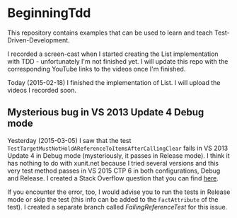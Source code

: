 # BeginningTdd
This repository contains examples that can be used to learn and teach Test-Driven-Development.

I recorded a screen-cast when I started creating the List<T> implementation with TDD - unfortunately I'm not finished yet. I will update this repo with the corresponding YouTube links to the videos once I'm finished.

Today (2015-02-18) I finished the implementation of List<T>. I will upload the videos I recorded soon.

## Mysterious bug in VS 2013 Update 4 Debug mode
Yesterday (2015-03-05) I saw that the test `TestTargetMustNotHoldAReferenceToItemsAfterCallingClear` fails in VS 2013 Update 4 in Debug mode (mysteriously, it passes in Release mode). I think it has nothing to do with xunit.net because I tried several versions and this very test method passes in VS 2015 CTP 6 in both configurations, Debug and Release. I created a Stack Overflow question that you can find [here](http://stackoverflow.com/questions/28889055/mysterious-array-keeps-reference-to-object-in-unit-tests).

If you encounter the error, too, I would advise you to run the tests in Release mode or skip the test (this info can be added to the `FactAttribute` of the test). I created a separate branch called *FailingReferenceTest* for this issue.
